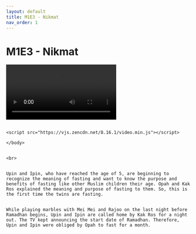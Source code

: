 ```yaml
---
layout: default
title: M1E3 - Nikmat
nav_order: 1
---
```


# M1E3 - Nikmat

<head>
  <link href="https://vjs.zencdn.net/8.16.1/video-js.css" rel="stylesheet" />
  </head>

  <body>
    <video
        id="my-video"
            class="video-js vjs-default-skin vjs-16-9"
                controls
                    preload="auto"
                        data-setup="{}"
                          >
                              <source src="https://github.com/upin-ipin-archives/videos/raw/refs/heads/main/M1/M1E3 - Nikmat.mp4" type="video/mp4" />
                                  <p class="vjs-no-js">
                                        To view this video please enable JavaScript, and consider upgrading to a
                                              web browser that
                                                    <a href="https://videojs.com/html5-video-support/" target="_blank"
                                                            >supports HTML5 video</a
                                                                  >
                                                                      </p>
                                                                        </video>

                                                                          <script src="https://vjs.zencdn.net/8.16.1/video.min.js"></script>
                                                                          </body>

                                                                          <br>

                                                                          Upin and Ipin, who have reached the age of 5, are beginning to recognize the meaning of fasting and want to know the purpose and benefits of fasting like other Muslim children their age. Opah and Kak Ros explained the meaning and purpose of fasting to them. So, this is the first time the twins are fasting. 

                                                                          While playing marbles with Mei Mei and Rajoo on the last night before Ramadhan begins, Upin and Ipin are called home by Kak Ros for a night out. The TV kept announcing the start date of Ramadhan. Therefore, Upin and Ipin were obliged by Opah to fast for a month.